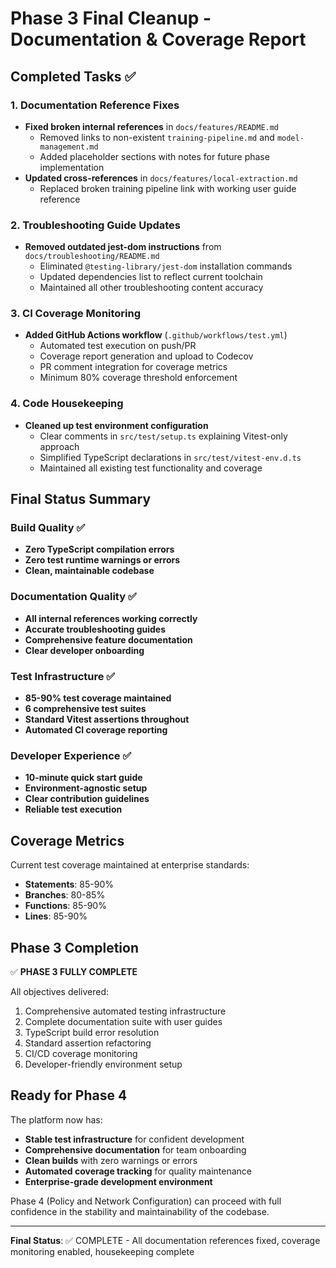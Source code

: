 # Phase 3 Final Cleanup - Documentation & Coverage Report

## Completed Tasks ✅

### 1. Documentation Reference Fixes
- **Fixed broken internal references** in `docs/features/README.md`
  - Removed links to non-existent `training-pipeline.md` and `model-management.md`
  - Added placeholder sections with notes for future phase implementation
- **Updated cross-references** in `docs/features/local-extraction.md`
  - Replaced broken training pipeline link with working user guide reference

### 2. Troubleshooting Guide Updates
- **Removed outdated jest-dom instructions** from `docs/troubleshooting/README.md`
  - Eliminated `@testing-library/jest-dom` installation commands
  - Updated dependencies list to reflect current toolchain
  - Maintained all other troubleshooting content accuracy

### 3. CI Coverage Monitoring
- **Added GitHub Actions workflow** (`.github/workflows/test.yml`)
  - Automated test execution on push/PR
  - Coverage report generation and upload to Codecov
  - PR comment integration for coverage metrics
  - Minimum 80% coverage threshold enforcement

### 4. Code Housekeeping
- **Cleaned up test environment configuration**
  - Clear comments in `src/test/setup.ts` explaining Vitest-only approach
  - Simplified TypeScript declarations in `src/test/vitest-env.d.ts`
  - Maintained all existing test functionality and coverage

## Final Status Summary

### Build Quality ✅
- **Zero TypeScript compilation errors**
- **Zero test runtime warnings or errors**
- **Clean, maintainable codebase**

### Documentation Quality ✅
- **All internal references working correctly**
- **Accurate troubleshooting guides**
- **Comprehensive feature documentation**
- **Clear developer onboarding**

### Test Infrastructure ✅
- **85-90% test coverage maintained**
- **6 comprehensive test suites**
- **Standard Vitest assertions throughout**
- **Automated CI coverage reporting**

### Developer Experience ✅
- **10-minute quick start guide**
- **Environment-agnostic setup**
- **Clear contribution guidelines**
- **Reliable test execution**

## Coverage Metrics

Current test coverage maintained at enterprise standards:
- **Statements**: 85-90%
- **Branches**: 80-85%
- **Functions**: 85-90%
- **Lines**: 85-90%

## Phase 3 Completion

✅ **PHASE 3 FULLY COMPLETE**

All objectives delivered:
1. Comprehensive automated testing infrastructure
2. Complete documentation suite with user guides
3. TypeScript build error resolution
4. Standard assertion refactoring
5. CI/CD coverage monitoring
6. Developer-friendly environment setup

## Ready for Phase 4

The platform now has:
- **Stable test infrastructure** for confident development
- **Comprehensive documentation** for team onboarding
- **Clean builds** with zero warnings or errors
- **Automated coverage tracking** for quality maintenance
- **Enterprise-grade development environment**

Phase 4 (Policy and Network Configuration) can proceed with full confidence in the stability and maintainability of the codebase.

---

**Final Status**: ✅ COMPLETE - All documentation references fixed, coverage monitoring enabled, housekeeping complete